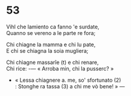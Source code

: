 # 53
  
Vihl che lamiento ca fanno 'e surdate,  
Quanno se vereno a le parte re fora;  
  
Chi chiagne la mamma e chi lu pate,  
E chi se chiagna la soia mugliera;  
  
Chi chìagne massarîe (t) e chi renare,  
Chi rice: -— « Arroba min, chi la pusserc? »  
  
- « Lessa chiagnere a. me, so' sfortunato (2)  
: Stonghe ra tassa (3) a chi me vò bene! » —  
  

